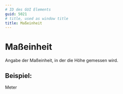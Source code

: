 ```yaml
---
# ID des GUI Elements
guid: 5021
# title, used as window title
title: Maßeinheit
---
```


# Maßeinheit

Angabe der Maßeinheit, in der die Höhe gemessen wird.

## Beispiel:

Meter
